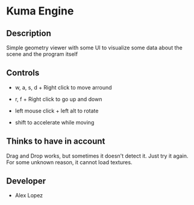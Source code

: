 # Kuma Engine

## Description

Simple geometry viewer with some UI to visualize some data about the scene and the program itself
 
## Controls

 - w, a, s, d  + Right click to move arround

 - r, f + Right click to go up and down 

 - left mouse click + left alt to rotate

 - shift to accelerate while moving

## Thinks to have in account

Drag and Drop works, but sometimes it doesn't detect it. Just try it again.
For some unknown reason, it cannot load textures.

## Developer

 - Alex Lopez


